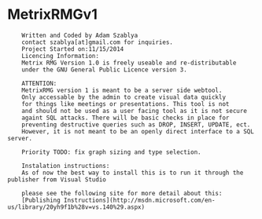 MetrixRMGv1
===========
        Written and Coded by Adam Szablya
        contact szablya[at]gmail.com for inquiries.
        Project Started on:11/15/2014
        Licencing Information:
        Metrix RMG Version 1.0 is freely useable and re-distributable
        under the GNU General Public Licence version 3.
        
        ATTENTION:
        MetrixRMG version 1 is meant to be a server side webtool.
        Only accessable by the admin to create visual data quickly
        for things like meetings or presentations. This tool is not
        and should not be used as a user facing tool as it is not secure 
        againt SQL attacks. There will be basic checks in place for
        preventing destructive queries such as DROP, INSERT, UPDATE, ect.
        However, it is not meant to be an openly direct interface to a SQL server.
        
        Priority TODO: fix graph sizing and type selection.
        
        Instalation instructions:
        As of now the best way to install this is to run it through the publisher from Visual Studio
        
        please see the following site for more detail about this:
        [Publishing Instructions](http://msdn.microsoft.com/en-us/library/20yh9f1b%28v=vs.140%29.aspx)
